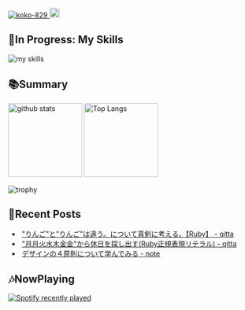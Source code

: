 <p align="left">
  <a href="https://github.com/koko-829/koko-829/">
    <img src="https://komarev.com/ghpvc/?username=koko-829" alt="koko-829" />
  </a>
  <a href="https://github.com/koko-829">
    <img height="20" src="https://img.shields.io/github/followers/koko-829?label=followers&logo=github&style=flat" />
  </a>
</p>

## 🔰In Progress: My Skills
<!-- https://github.com/tandpfun/skill-icons -->
<img alt="my skills" src="https://skillicons.dev/icons?theme=dark&perline=10&i=html,css,sass,js,ruby,rails,ai,figma,docker,vscode" />

## 📚Summary
<p align="left"> 
  <img alt="github stats" height="150px" src="https://github-readme-stats.vercel.app/api?username=koko-829&count_private=true&show_icons=true&show_icons=true&theme=tokyonight" />
  <img alt="Top Langs" height="150px" src="https://github-readme-stats.vercel.app/api/top-langs/?username=koko-829&layout=compact&count_private=true&show_icons=true&theme=tokyonight" />
</p>

<!-- trophy -->
![trophy](https://github-profile-trophy.vercel.app/?username=koko-829&theme=dracula&margin-w=10&title=-Experience,-Reviews)

## 📝Recent Posts

<!--[START POSTS]-->
- ![]() ["りんご"と"りんご"は違う。について真剣に考える。【Ruby】 - qitta](https://qiita.com/koko829/items/f526d73ebe9e4c670bb8)
- ![]() ["月月火水木金金"から休日を探し出す(Ruby正規表現リテラル) - qitta](https://qiita.com/koko829/items/232540e988364e7a896f)
- ![]() [デザインの４原則について学んでみる - note](https://qiita.com/koko829/items/232540e988364e7a896f)

<!--[END POSTS]-->

## 🎶NowPlaying
[![Spotify recently played](https://spotify-recently-played-readme.vercel.app/api?user=kosuke731&width=620&count=4&unique=true)](https://open.spotify.com/user/kosuke731?si=3f9fe7faa85b428a)
